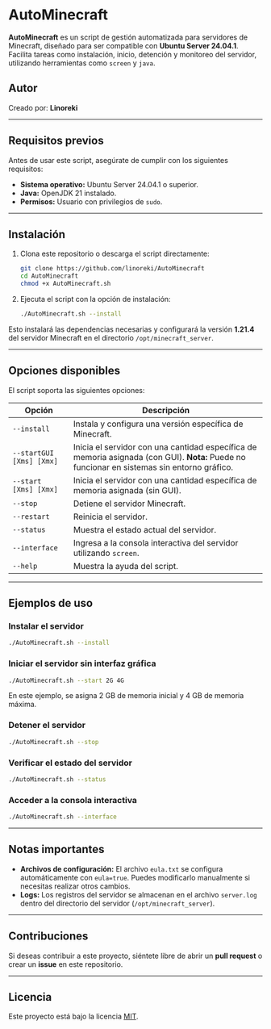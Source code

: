 # AutoMinecraft

**AutoMinecraft** es un script de gestión automatizada para servidores de Minecraft, diseñado para ser compatible con **Ubuntu Server 24.04.1**. Facilita tareas como instalación, inicio, detención y monitoreo del servidor, utilizando herramientas como `screen` y `java`.

## Autor
Creado por: **Linoreki**

---

## Requisitos previos

Antes de usar este script, asegúrate de cumplir con los siguientes requisitos:

- **Sistema operativo:** Ubuntu Server 24.04.1 o superior.
- **Java:** OpenJDK 21 instalado.
- **Permisos:** Usuario con privilegios de `sudo`.

---

## Instalación

1. Clona este repositorio o descarga el script directamente:

   ```bash
   git clone https://github.com/linoreki/AutoMinecraft
   cd AutoMinecraft
   chmod +x AutoMinecraft.sh
   ```

2. Ejecuta el script con la opción de instalación:

   ```bash
   ./AutoMinecraft.sh --install
   ```

Esto instalará las dependencias necesarias y configurará la versión **1.21.4** del servidor Minecraft en el directorio `/opt/minecraft_server`.

---

## Opciones disponibles

El script soporta las siguientes opciones:

| Opción              | Descripción                                                                                  |
|---------------------|----------------------------------------------------------------------------------------------|
| `--install`         | Instala y configura una versión específica de Minecraft.                                     |
| `--startGUI [Xms] [Xmx]` | Inicia el servidor con una cantidad específica de memoria asignada (con GUI). **Nota:** Puede no funcionar en sistemas sin entorno gráfico. |
| `--start [Xms] [Xmx]` | Inicia el servidor con una cantidad específica de memoria asignada (sin GUI).               |
| `--stop`            | Detiene el servidor Minecraft.                                                              |
| `--restart`         | Reinicia el servidor.                                                                        |
| `--status`          | Muestra el estado actual del servidor.                                                      |
| `--interface`       | Ingresa a la consola interactiva del servidor utilizando `screen`.                           |
| `--help`            | Muestra la ayuda del script.                                                                |

---

## Ejemplos de uso

### Instalar el servidor
```bash
./AutoMinecraft.sh --install
```

### Iniciar el servidor sin interfaz gráfica
```bash
./AutoMinecraft.sh --start 2G 4G
```
En este ejemplo, se asigna 2 GB de memoria inicial y 4 GB de memoria máxima.

### Detener el servidor
```bash
./AutoMinecraft.sh --stop
```

### Verificar el estado del servidor
```bash
./AutoMinecraft.sh --status
```

### Acceder a la consola interactiva
```bash
./AutoMinecraft.sh --interface
```

---

## Notas importantes

- **Archivos de configuración:** El archivo `eula.txt` se configura automáticamente con `eula=true`. Puedes modificarlo manualmente si necesitas realizar otros cambios.
- **Logs:** Los registros del servidor se almacenan en el archivo `server.log` dentro del directorio del servidor (`/opt/minecraft_server`).

---

## Contribuciones

Si deseas contribuir a este proyecto, siéntete libre de abrir un **pull request** o crear un **issue** en este repositorio.

---

## Licencia
Este proyecto está bajo la licencia [MIT](LICENSE).
